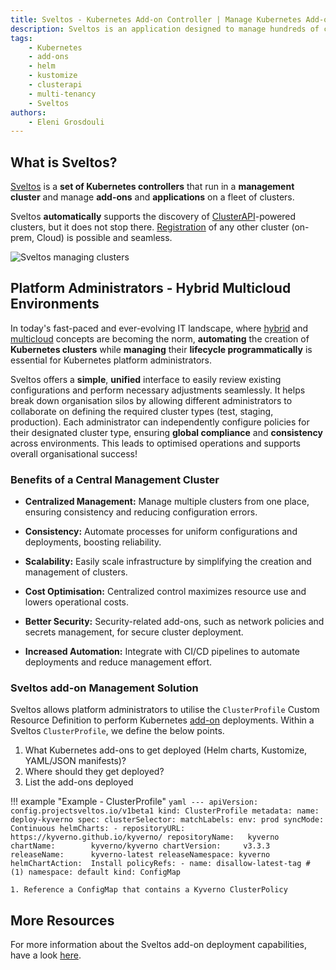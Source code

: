 ```yaml
---
title: Sveltos - Kubernetes Add-on Controller | Manage Kubernetes Add-ons with Ease | Hybrid Multicloud
description: Sveltos is an application designed to manage hundreds of clusters by providing declarative APIs to deploy Kubernetes add-ons across multiple clusters.
tags:
    - Kubernetes
    - add-ons
    - helm
    - kustomize
    - clusterapi
    - multi-tenancy
    - Sveltos
authors:
    - Eleni Grosdouli
---
```


## What is Sveltos?

[Sveltos](https://github.com/projectsveltos "Manage Kubernetes add-ons") is a **set of Kubernetes controllers** that run in a **management cluster** and manage **add-ons** and **applications** on a fleet of clusters.

Sveltos **automatically** supports the discovery of [ClusterAPI](https://github.com/kubernetes-sigs/cluster-api)-powered clusters, but it does not stop there. [Registration](../register/register-cluster.md) of any other cluster (on-prem, Cloud) is possible and seamless.

![Sveltos managing clusters](../assets/multi-clusters.png)

## Platform Administrators - Hybrid Multicloud Environments

In today's fast-paced and ever-evolving IT landscape, where [hybrid](https://csrc.nist.gov/glossary/term/hybrid_cloud) and [multicloud](https://www.google.com/search?q=what+is+a+multicloud&oq=what+is+a+multicloud&gs_lcrp=EgZjaHJvbWUyBggAEEUYOdIBCDQyNzBqMGoxqAIAsAIA&sourceid=chrome&ie=UTF-8) concepts are becoming the norm, **automating** the creation of **Kubernetes clusters** while **managing** their **lifecycle programmatically** is essential for Kubernetes platform administrators.

Sveltos offers a **simple**, **unified** interface to easily review existing configurations and perform necessary adjustments seamlessly. It helps break down organisation silos by allowing different administrators to collaborate on defining the required cluster types (test, staging, production). Each administrator can independently configure policies for their designated cluster type, ensuring **global compliance** and **consistency** across environments. This leads to optimised operations and supports overall organisational success!

### Benefits of a Central Management Cluster

- **Centralized Management:** Manage multiple clusters from one place, ensuring consistency and reducing configuration errors.

- **Consistency:** Automate processes for uniform configurations and deployments, boosting reliability.

- **Scalability:** Easily scale infrastructure by simplifying the creation and management of clusters.

- **Cost Optimisation:** Centralized control maximizes resource use and lowers operational costs.

- **Better Security:** Security-related add-ons, such as network policies and secrets management, for secure cluster deployment.

- **Increased Automation:** Integrate with CI/CD pipelines to automate deployments and reduce management effort.

### Sveltos add-on Management Solution

Sveltos allows platform administrators to utilise the `ClusterProfile` Custom Resource Definition to perform Kubernetes [add-on](../addons/addons.md) deployments. Within a Sveltos `ClusterProfile`, we define the below points.

1. What Kubernetes add-ons to get deployed (Helm charts, Kustomize, YAML/JSON manifests)?
2. Where should they get deployed?
3. List the add-ons deployed

!!! example "Example - ClusterProfile"
    ```yaml
    ---
    apiVersion: config.projectsveltos.io/v1beta1
    kind: ClusterProfile
    metadata:
      name: deploy-kyverno
    spec:
      clusterSelector:
        matchLabels:
          env: prod
      syncMode: Continuous
      helmCharts:
      - repositoryURL:    https://kyverno.github.io/kyverno/
        repositoryName:   kyverno
        chartName:        kyverno/kyverno
        chartVersion:     v3.3.3
        releaseName:      kyverno-latest
        releaseNamespace: kyverno
        helmChartAction:  Install
      policyRefs:
      - name: disallow-latest-tag # (1)
        namespace: default
        kind: ConfigMap
    ```

    1. Reference a ConfigMap that contains a Kyverno ClusterPolicy

## More Resources

For more information about the Sveltos add-on deployment capabilities, have a look [here](../addons/addons.md).
